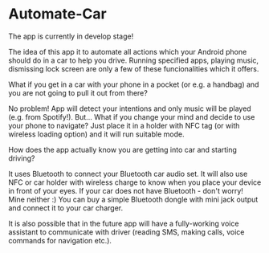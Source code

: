 # Automate-Car

The app is currently in develop stage!

The idea of this app it to automate all actions which your Android phone should do in a car to help you drive. Running specified apps, playing music, dismissing lock screen are only a few of these funcionalities which it offers. 

What if you get in a car with your phone in a pocket (or e.g. a handbag) and you are not going to pull it out from there? 

No problem! App will detect your intentions and only music will be played (e.g. from Spotify!). But... What if you change your mind and decide to use your phone to navigate? Just place it in a holder with NFC tag (or with wireless loading option) and it will run suitable mode.

How does the app actually know you are getting into car and starting driving?

It uses Bluetooth to connect your Bluetooth car audio set. It will also use NFC or car holder with wireless charge to know when you place your device in front of your eyes. If your car does not have Bluetooth - don't worry! Mine neither :) You can buy a simple Bluetooth dongle with mini jack output and connect it to your car charger.

It is also possible that in the future app will have a fully-working voice assistant to communicate with driver (reading SMS, making calls, voice commands for navigation etc.).
